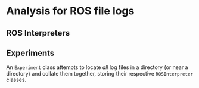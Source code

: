 # Analysis for ROS file logs 

## ROS Interpreters

## Experiments

An `Experiment` class attempts to locate _all_ log files in
a directory (or near a directory) and collate them together,
storing their respective `ROSInterpreter` classes.